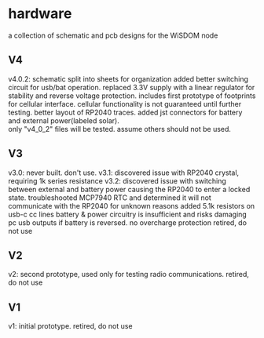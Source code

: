 # hardware
a collection of schematic and pcb designs for the WiSDOM node

## V4
v4.0.2: schematic split into sheets for organization
        added better switching circuit for usb/bat operation. replaced 3.3V supply with a linear regulator for stability and reverse voltage protection. 
        includes first prototype of footprints for cellular interface. cellular functionality is not guaranteed until further testing.
        better layout of RP2040 traces. added jst connectors for battery and external power(labeled solar).  
        only "v4\_0\_2" files will be tested. assume others should not be used.

## V3
v3.0: never built. don't use.
v3.1: discovered issue with RP2040 crystal, requiring 1k series resistance
v3.2: discovered issue with switching between external and battery power causing the RP2040 to enter a locked state.
      troubleshooted MCP7940 RTC and determined it will not communicate with the RP2040 for unknown reasons
      added 5.1k resistors on usb-c cc lines
      battery & power circuitry is insufficient and risks damaging pc usb outputs if battery is reversed. no overcharge protection
      retired, do not use

## V2
v2: second prototype, used only for testing radio communications. 
    retired, do not use

## V1
v1: initial prototype. retired, do not use
